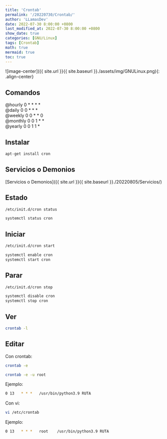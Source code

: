 ```yaml
---
title: 'Crontab'
permalink: '/20220730/Crontab/'
author: 'LLamasDev'
date: 2022-07-30 8:00:00 +0800
last_modified_at: 2022-07-30 8:00:00 +0800
show_date: true
categories: [GNU/Linux]
tags: [Crontab]
math: true
mermaid: true
toc: true
---
```


![image-center]({{ site.url }}{{ site.baseurl }}./assets/img/GNULinux.png){: .align-center}

## Comandos

@hourly 	0 * * * *  
@daily 	    0 0 * * *  
@weekly 	0 0 * * 0  
@monthly 	0 0 1 * *  
@yearly 	0 0 1 1 *

## Instalar

```bash
apt-get install cron
```

## Servicios o Demonios

[Servicios o Demonios]({{ site.url }}{{ site.baseurl }}./20220805/Servicios/)

## Estado

```bash
/etc/init.d/cron status

systemctl status cron
```

## Iniciar

```bash
/etc/init.d/cron start

systemctl enable cron
systemctl start cron
```

## Parar

```bash
/etc/init.d/cron stop

systemctl disable cron
systemctl stop cron
```

## Ver

```bash
crontab -l
```

## Editar

Con crontab:
```bash
crontab -e

crontab -e -u root
```

Ejemplo:
```bash
0 13   * * *   /usr/bin/python3.9 RUTA
```

Con vi:
```bash
vi /etc/crontab
```

Ejemplo:
```bash
0 13   * * *   root    /usr/bin/python3.9 RUTA
```